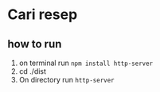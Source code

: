 # Cari resep
## how to run
1. on terminal run `npm install http-server`
2. cd ./dist
3. On directory run `http-server`


